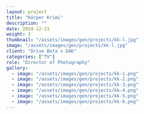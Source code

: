 ```yaml
---
layout: project
title: "Körper Krimi"
description: ""
date: 2024-12-21
weight: 3
thumbnail: "/assets/images/gen/projects/kk-l.jpg"
image: "/assets/images/gen/projects/kk-l.jpg"
client: "Drive Beta x DAK"
categories: ["TV"]
role: "Director of Photography"
gallery:
  - image: "/assets/images/gen/projects/kk-1.png"
  - image: "/assets/images/gen/projects/kk-2.png"
  - image: "/assets/images/gen/projects/kk-3.png"
  - image: "/assets/images/gen/projects/kk-4.png"
  - image: "/assets/images/gen/projects/kk-5.png"
  - image: "/assets/images/gen/projects/kk-6.png"
---
```


